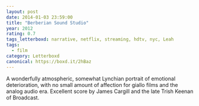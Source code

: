 ```yaml
---
layout: post 
date: 2014-01-03 23:59:00
title: "Berberian Sound Studio"
year: 2012
rating: 0.7
tags_letterboxd: narrative, netflix, streaming, hdtv, nyc, Leah
tags:
  - film
category: Letterboxd
canonical: https://boxd.it/2hBaz
---
```


A wonderfully atmospheric, somewhat Lynchian portrait of emotional deterioration, with no small amount of affection for giallo films and the analog audio era. Excellent score by James Cargill and the late Trish Keenan of Broadcast.